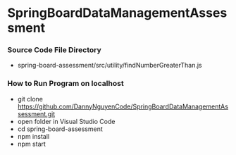# SpringBoardDataManagementAssessment


### Source Code File Directory

* spring-board-assessment/src/utility/findNumberGreaterThan.js

### How to Run Program on localhost

* git clone https://github.com/DannyNguyenCode/SpringBoardDataManagementAssessment.git
* open folder in Visual Studio Code
* cd spring-board-assessment
* npm install
* npm start